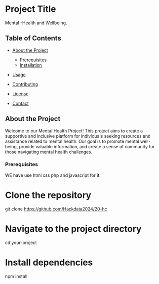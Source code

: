 # Project Title

Mental -Health and Wellbeing.

## Table of Contents

- [About the Project](#about-the-project)

  - [Prerequisites](#prerequisites)
  - [Installation](#installation)
- [Usage](#usage)
- [Contributing](#contributing)
- [License](#license)
- [Contact](#contact)

## About the Project

Welcome to our Mental Health Project! This project aims to create a supportive and inclusive platform for individuals seeking resources and assistance related to mental health. Our goal is to promote mental well-being, provide valuable information, and create a sense of community for those navigating mental health challenges.



### Prerequisites

WE have use html css php and javascript for it.

# Clone the repository
git clone https://github.com/Hackdata2024/20-hc

# Navigate to the project directory
cd your-project

# Install dependencies
npm install


